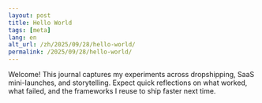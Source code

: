 ```yaml
---
layout: post
title: Hello World
tags: [meta]
lang: en
alt_url: /zh/2025/09/28/hello-world/
permalink: /2025/09/28/hello-world/
---
```


Welcome! This journal captures my experiments across dropshipping, SaaS mini-launches, and storytelling. Expect quick reflections on what worked, what failed, and the frameworks I reuse to ship faster next time.
